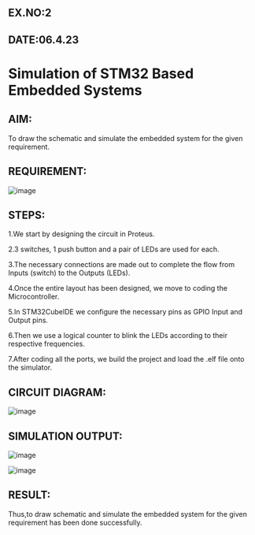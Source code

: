 ## EX.NO:2
## DATE:06.4.23
# Simulation of STM32 Based Embedded Systems

## AIM:
To draw the schematic and simulate the embedded system for the given requirement.

## REQUIREMENT:
![image](https://user-images.githubusercontent.com/6159567/228723969-3892a2a3-3743-4300-9636-ba0dba4ed150.png)

## STEPS:
1.We start by designing the circuit in Proteus.

2.3 switches, 1 push button and a pair of LEDs are used for each.

3.The necessary connections are made out to complete the flow from Inputs (switch) to the Outputs (LEDs).

4.Once the entire layout has been designed, we move to coding the Microcontroller.

5.In STM32CubeIDE we configure the necessary pins as GPIO Input and Output pins.

6.Then we use a logical counter to blink the LEDs according to their respective frequencies.

7.After coding all the ports, we build the project and load the .elf file onto the simulator.

## CIRCUIT DIAGRAM:
![image](https://user-images.githubusercontent.com/75235090/230289794-9fa76f66-732e-4531-8ade-8653b9c31179.png)

## SIMULATION OUTPUT:
![image](https://user-images.githubusercontent.com/75235090/230290776-4bdf3f93-b568-426e-b8bd-ceca7887e7ac.png)

![image](https://user-images.githubusercontent.com/75235090/230290941-ae9883fc-bad4-4281-9b46-980aeafbedd8.png)


## RESULT:
Thus,to draw schematic and simulate the embedded system for the given requirement has been done successfully.
